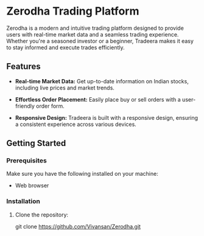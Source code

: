# Zerodha Trading Platform

Zerodha is a modern and intuitive trading platform designed to provide users with real-time market data and a seamless trading experience. Whether you're a seasoned investor or a beginner, Tradeera makes it easy to stay informed and execute trades efficiently.

## Features

- **Real-time Market Data:** Get up-to-date information on Indian stocks, including live prices and market trends.

- **Effortless Order Placement:** Easily place buy or sell orders with a user-friendly order form.

- **Responsive Design:** Tradeera is built with a responsive design, ensuring a consistent experience across various devices.


## Getting Started

### Prerequisites

Make sure you have the following installed on your machine:

- Web browser

### Installation

1. Clone the repository:

   git clone https://github.com/Vivansan/Zerodha.git
